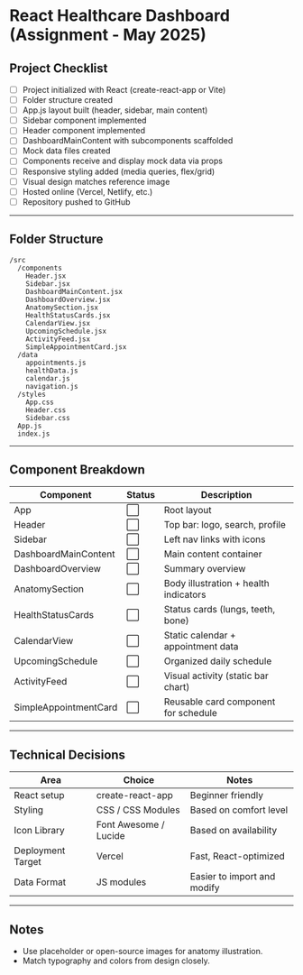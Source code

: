 
# React Healthcare Dashboard (Assignment - May 2025)

## Project Checklist

- [ ] Project initialized with React (create-react-app or Vite)
- [ ] Folder structure created
- [ ] App.js layout built (header, sidebar, main content)
- [ ] Sidebar component implemented
- [ ] Header component implemented
- [ ] DashboardMainContent with subcomponents scaffolded
- [ ] Mock data files created
- [ ] Components receive and display mock data via props
- [ ] Responsive styling added (media queries, flex/grid)
- [ ] Visual design matches reference image
- [ ] Hosted online (Vercel, Netlify, etc.)
- [ ] Repository pushed to GitHub

---

## Folder Structure

```
/src
  /components
    Header.jsx
    Sidebar.jsx
    DashboardMainContent.jsx
    DashboardOverview.jsx
    AnatomySection.jsx
    HealthStatusCards.jsx
    CalendarView.jsx
    UpcomingSchedule.jsx
    ActivityFeed.jsx
    SimpleAppointmentCard.jsx
  /data
    appointments.js
    healthData.js
    calendar.js
    navigation.js
  /styles
    App.css
    Header.css
    Sidebar.css
  App.js
  index.js
```

---

## Component Breakdown

| Component                | Status | Description |
|--------------------------|--------|-------------|
| App                      | ⬜️      | Root layout |
| Header                   | ⬜️      | Top bar: logo, search, profile |
| Sidebar                  | ⬜️      | Left nav links with icons |
| DashboardMainContent     | ⬜️      | Main content container |
| DashboardOverview        | ⬜️      | Summary overview |
| AnatomySection           | ⬜️      | Body illustration + health indicators |
| HealthStatusCards        | ⬜️      | Status cards (lungs, teeth, bone) |
| CalendarView             | ⬜️      | Static calendar + appointment data |
| UpcomingSchedule         | ⬜️      | Organized daily schedule |
| ActivityFeed             | ⬜️      | Visual activity (static bar chart) |
| SimpleAppointmentCard    | ⬜️      | Reusable card component for schedule |

---

## Technical Decisions

| Area                | Choice        | Notes |
|---------------------|---------------|-------|
| React setup         | create-react-app | Beginner friendly |
| Styling             | CSS / CSS Modules | Based on comfort level |
| Icon Library        | Font Awesome / Lucide | Based on availability |
| Deployment Target   | Vercel         | Fast, React-optimized |
| Data Format         | JS modules     | Easier to import and modify |

---

## Notes

- Use placeholder or open-source images for anatomy illustration.
- Match typography and colors from design closely.
